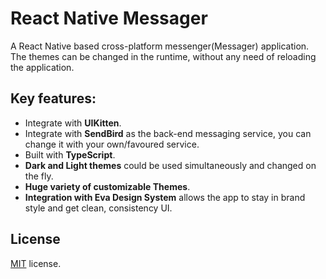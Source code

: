 # React Native Messager

A React Native based cross-platform messenger(Messager) application.
The themes can be changed in the runtime, without any need of reloading the application.

## Key features:
 
- Integrate with **UIKitten**.
- Integrate with **SendBird** as the back-end messaging service, you can change it with your own/favoured service.
- Built with **TypeScript**.
- **Dark and Light themes** could be used simultaneously and changed on the fly. 
- **Huge variety of customizable Themes**.
- **Integration with Eva Design System** allows the app to stay in brand style and get clean, consistency UI.

## License

[MIT](LICENSE.txt) license.
